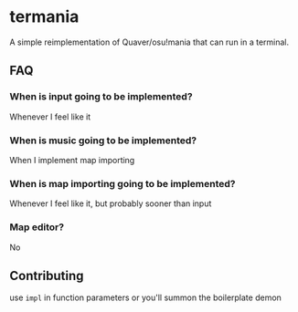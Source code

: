 # termania
A simple reimplementation of Quaver/osu!mania that can run in a terminal.

## FAQ
### When is input going to be implemented?
Whenever I feel like it

### When is music going to be implemented?
When I implement map importing

### When is map importing going to be implemented?
Whenever I feel like it, but probably sooner than input

### Map editor?
No

## Contributing
use `impl` in function parameters or you'll summon the boilerplate demon
